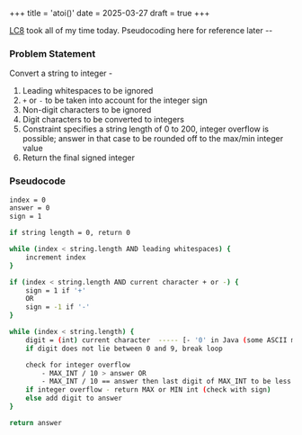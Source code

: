 +++
title = 'atoi()'
date = 2025-03-27
draft = true
+++

[LC8](https://leetcode.com/problems/string-to-integer-atoi/) took all of my time today. Pseudocoding here for reference later --

### Problem Statement
Convert a string to integer - 
1. Leading whitespaces to be ignored
2. `+` or `-` to be taken into account for the integer sign
3. Non-digit characters to be ignored
4. Digit characters to be converted to integers
5. Constraint specifies a string length of 0 to 200, integer overflow is possible; answer in that case to be rounded off to the max/min integer value
6. Return the final signed integer

### Pseudocode
```sh
index = 0
answer = 0
sign = 1

if string length = 0, return 0

while (index < string.length AND leading whitespaces) {
    increment index
}

if (index < string.length AND current character + or -) {
    sign = 1 if '+' 
    OR
    sign = -1 if '-'
}

while (index < string.length) {
    digit = (int) current character  ----- [- '0' in Java (some ASCII math)]
    if digit does not lie between 0 and 9, break loop

    check for integer overflow
        - MAX_INT / 10 > answer OR
        - MAX_INT / 10 == answer then last digit of MAX_INT to be less than current digit
    if integer overflow - return MAX or MIN int (check with sign)
    else add digit to answer
}

return answer

```
